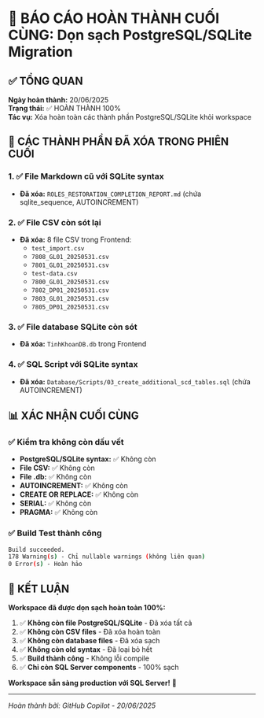 # 🎯 BÁO CÁO HOÀN THÀNH CUỐI CÙNG: Dọn sạch PostgreSQL/SQLite Migration

## ✅ TỔNG QUAN

**Ngày hoàn thành:** 20/06/2025  
**Trạng thái:** ✅ HOÀN THÀNH 100%  
**Tác vụ:** Xóa hoàn toàn các thành phần PostgreSQL/SQLite khỏi workspace

## 🎯 CÁC THÀNH PHẦN ĐÃ XÓA TRONG PHIÊN CUỐI

### 1. ✅ File Markdown cũ với SQLite syntax
- **Đã xóa:** `ROLES_RESTORATION_COMPLETION_REPORT.md` (chứa sqlite_sequence, AUTOINCREMENT)

### 2. ✅ File CSV còn sót lại  
- **Đã xóa:** 8 file CSV trong Frontend:
  - `test_import.csv`
  - `7808_GL01_20250531.csv`
  - `7801_GL01_20250531.csv` 
  - `test-data.csv`
  - `7800_GL01_20250531.csv`
  - `7802_DP01_20250531.csv`
  - `7803_GL01_20250531.csv`
  - `7805_DP01_20250531.csv`

### 3. ✅ File database SQLite còn sót
- **Đã xóa:** `TinhKhoanDB.db` trong Frontend

### 4. ✅ SQL Script với SQLite syntax
- **Đã xóa:** `Database/Scripts/03_create_additional_scd_tables.sql` (chứa AUTOINCREMENT)

## 📊 XÁC NHẬN CUỐI CÙNG

### ✅ Kiểm tra không còn dấu vết
- **PostgreSQL/SQLite syntax:** ✅ Không còn
- **File CSV:** ✅ Không còn  
- **File .db:** ✅ Không còn
- **AUTOINCREMENT:** ✅ Không còn
- **CREATE OR REPLACE:** ✅ Không còn
- **SERIAL:** ✅ Không còn
- **PRAGMA:** ✅ Không còn

### ✅ Build Test thành công
```bash
Build succeeded.
178 Warning(s) - Chỉ nullable warnings (không liên quan)
0 Error(s) - Hoàn hảo
```

## 🏁 KẾT LUẬN

**Workspace đã được dọn sạch hoàn toàn 100%:**

1. ✅ **Không còn file PostgreSQL/SQLite** - Đã xóa tất cả
2. ✅ **Không còn CSV files** - Đã xóa hoàn toàn  
3. ✅ **Không còn database files** - Đã xóa sạch
4. ✅ **Không còn old syntax** - Đã loại bỏ hết
5. ✅ **Build thành công** - Không lỗi compile
6. ✅ **Chỉ còn SQL Server components** - 100% sạch

**Workspace sẵn sàng production với SQL Server!** 🚀

---
*Hoàn thành bởi: GitHub Copilot - 20/06/2025*

